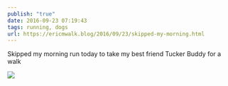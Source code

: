 ```yaml
---
publish: "true"
date: 2016-09-23 07:19:43
tags: running, dogs
url: https://ericmwalk.blog/2016/09/23/skipped-my-morning.html
---
```


Skipped my morning run today to take my best friend Tucker Buddy for a walk

![](https://ericmwalk.blog/uploads/2022/abaff529b8.jpg)